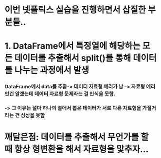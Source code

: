 이번 넷플릭스 실습을 진행하면서 삽질한 부분들..
=================================================
# 1. DataFrame에서 특정열에 해당하는 모든 데이터를 추출해서 split()를 통해 데이터를 나누는 과정에서 발생  
###  DataFrame에서 data를 추출-> 데이터 자료형 에러가 남 -> 자료형 에러인건 알겠는데 데이터 자료형 문제라는 걸 인식을 못함.
###  -> 그 이유는 설마 하나의 열에서 뽑은 데이터가 서로 다른 자료형을 가질거라는 건 상상을 못함

# 깨달은점: 데이터를 추출해서 무언가를 할 때 항상 형변환을 해서 자료형을 맟추자...
